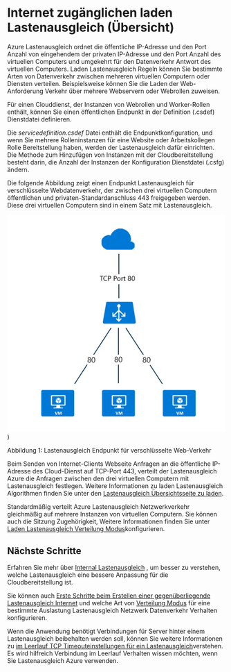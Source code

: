 
<properties
   pageTitle="Internet gegenüberliegende laden Lastenausgleich Übersicht | Microsoft Azure "
   description="Übersicht über das Internet gegenüberliegende Lastenausgleich und der zugehörigen Funktionen. Wie funktioniert ein Lastenausgleich für Azure-virtuellen Computern und Cloud-Diensten verwenden."
   services="load-balancer"
   documentationCenter="na"
   authors="sdwheeler"
   manager="carmonm"
   editor="tysonn" />
<tags
   ms.service="load-balancer"
   ms.devlang="na"
   ms.topic="article"
   ms.tgt_pltfrm="na"
   ms.workload="infrastructure-services"
   ms.date="10/24/2016"
   ms.author="sewhee" />


# <a name="internet-facing-load-balancer-overview"></a>Internet zugänglichen laden Lastenausgleich (Übersicht)

Azure Lastenausgleich ordnet die öffentliche IP-Adresse und den Port Anzahl von eingehendem der privaten IP-Adresse und den Port Anzahl des virtuellen Computers und umgekehrt für den Datenverkehr Antwort des virtuellen Computers. Laden Lastenausgleich Regeln können Sie bestimmte Arten von Datenverkehr zwischen mehreren virtuellen Computern oder Diensten verteilen. Beispielsweise können Sie die Laden der Web-Anforderung Verkehr über mehrere Webservern oder Webrollen zuweisen.

Für einen Clouddienst, der Instanzen von Webrollen und Worker-Rollen enthält, können Sie einen öffentlichen Endpunkt in der Definition (.csdef) Dienstdatei definieren.

Die _servicedefinition.csdef_ Datei enthält die Endpunktkonfiguration, und wenn Sie mehrere Rolleninstanzen für eine Website oder Arbeitskollegen Rolle Bereitstellung haben, werden der Lastenausgleich dafür einrichten. Die Methode zum Hinzufügen von Instanzen mit der Cloudbereitstellung besteht darin, die Anzahl der Instanzen der Konfiguration Dienstdatei (.csfg) ändern.

Die folgende Abbildung zeigt einen Endpunkt Lastenausgleich für verschlüsselte Webdatenverkehr, der zwischen drei virtuellen Computern öffentlichen und privaten-Standardanschluss 443 freigegeben werden. Diese drei virtuellen Computern sind in einem Satz mit Lastenausgleich.

![Beispiel für Öffentliche laden Lastenausgleich](./media/load-balancer-internet-overview/IC727496.png))

Abbildung 1: Lastenausgleich Endpunkt für verschlüsselte Web-Verkehr

Beim Senden von Internet-Clients Webseite Anfragen an die öffentliche IP-Adresse des Cloud-Dienst auf TCP-Port 443, verteilt der Lastenausgleich Azure die Anfragen zwischen den drei virtuellen Computern mit Lastenausgleich festlegen. Weitere Informationen zu laden Lastenausgleich Algorithmen finden Sie unter den [Lastenausgleich Übersichtsseite zu laden](load-balancer-overview.md#load-balancer-features).

Standardmäßig verteilt Azure Lastenausgleich Netzwerkverkehr gleichmäßig auf mehrere Instanzen von virtuellen Computern. Sie können auch die Sitzung Zugehörigkeit, Weitere Informationen finden Sie unter [Laden Lastenausgleich Verteilung Modus](load-balancer-distribution-mode.md)konfigurieren.

## <a name="next-steps"></a>Nächste Schritte

Erfahren Sie mehr über [Internal Lastenausgleich](load-balancer-internal-overview.md) , um besser zu verstehen, welche Lastenausgleich eine bessere Anpassung für die Cloudbereitstellung ist.

Sie können auch [Erste Schritte beim Erstellen einer gegenüberliegende Lastenausgleich Internet](load-balancer-get-started-internet-arm-ps.md) und welche Art von [Verteilung Modus](load-balancer-distribution-mode.md) für eine bestimmte Auslastung Lastenausgleich Netzwerk Datenverkehr Verhalten konfigurieren.

Wenn die Anwendung benötigt Verbindungen für Server hinter einem Lastenausgleich beibehalten werden soll, können Sie weitere Informationen zu [im Leerlauf TCP Timeouteinstellungen für ein Lastenausgleich](load-balancer-tcp-idle-timeout.md)verstehen. Es wird hilfreich Verbindung im Leerlauf Verhalten wissen möchten, wenn Sie Lastenausgleich Azure verwenden.
